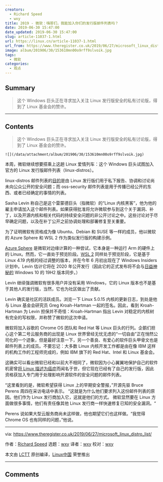 ```yaml
---
creators:
  - Richard Speed
  - wxy
title: 2019 - 微软：嗨哥们，我能加入你们的发行版邮件列表吗？
date: 2019-06-30 15:47:00
date_updated: 2019-06-30 15:47:00
slug: article-11037-1.html
url: https://linux.cn/article-11037-1.html
url_from: https://www.theregister.co.uk/2019/06/27/microsoft_linux_distro_list/
image: album/201906/30/153610mn00o9rff9slvoik.jpg
tags:
  - 微软
categories:
  - 观点
---
```


## Summary

> 这个 Windows 巨头正在寻求加入关注 Linux 发行版安全的私有讨论版，得到了 Linux 基金会的赞许。

***

<!-- more -->

## Contents

> 
> 这个 Windows 巨头正在寻求加入关注 Linux 发行版安全的私有讨论版，得到了 Linux 基金会的赞许。
> 
> 
> 

`![](/data/attachment/album/201906/30/153610mn00o9rff9slvoik.jpg)`

本周，微软继续想要搭乘上这趟 Linux 爱情列车：这个 Windows 巨头试图加入官方的 Linux 发行版邮件列表（linux-distros）。

linux-distros 邮件列表的[目的](https://oss-security.openwall.org/wiki/mailing-lists/distros#linux-distribution-security-contacts-list)是由 Linux 发行版们用于私下报告、协调和讨论尚未向公众公开的安全问题；而 oss-security 邮件列表是用于传播已经公开的东西、或者已经确定的事情的列表。

Sasha Levin 称自己是这个雷蒙德巨头（指微软）的“Linux 内核黑客”，他为他的雇主申请加入这个邮件列表。如果获得批准将允许微软参与到这个关于漏洞、补丁，以及开源内核和相关代码的持续安全问题的非公开讨论之中。这些讨论对于尽早确定问题，以及在补丁公开之前协调处理和部署修复至关重要。

为了证明微软有资格成为像 Ubuntu、Debian 和 SUSE 等一样的成员，他以微软的 Azure Sphere 和 WSL 2 作为类似发行版的构建示例。

[Azure Sphere](https://www.theregister.co.uk/2018/04/17/microsoft_azure_sphere_iot_chip/) 是微软对边缘计算的一种尝试，它本身是一种运行 Arm 的硬件上的 Linux。然而，它一直处于预览阶段。[WSL 2](https://www.theregister.co.uk/2019/06/13/wsl_2/) 同样处于预览阶段，它是基于 Linux 4.19 内核的经过调整的版本，并在今年 6 月初出现在了 Windows Insiders 计划中。Levin 估计它将在 2020 年公开发行（因此它的正式发布将不会与[日益神秘的](https://www.theregister.co.uk/2019/06/21/summer_is_here_microsoft_oh_no_it_isnt/) Windows 10 的 19H2 版本同步。）

Levin 继续强调微软有很多用户并没有采用 Windows，它的 Linux 版本也不是基于其他人的发行版，当然，它也为社区做出了贡献。 

Levin 确实是社区的活跃成员。浏览一下 Linux 5.0.15 内核的更新日志，到处是他与 Linux 基金会研究员 Greg Kroah-Hartman 一起的签名。因此，看到 Kroah-Hartman 为 Levin 担保并不奇怪：Kroah-Hartman 指出 Levin 对稳定的内核树有完全的写权限，并称赞了微软的这次申请。

微软将加入谷歌的 Chrome OS 团队和 Red Hat 等 Linux 巨头的行列。企鹅们担心这个第二号云服务商的出现是 Linux 世界曾经无忧无虑的“一切自由”正在悄然公司化的一个迹象，但是最好注意一下，另一个善良、有爱心的软件巨头甲骨文也是邮件列表上的成员。不要忘记：大多数 Linux 内核开发工作都是由在像 IBM 这样的机构工作的工程师完成的，例如 IBM 旗下的 Red Hat、Intel 和 Linux 基金会。

这确实可以看出微软已经和以前大不相同了，微软因为小心翼翼地保护自己的软件机密曾[将 Linux 描述为癌症](https://www.theregister.co.uk/2001/06/02/ballmer_linux_is_a_cancer/)而闻名于世，但它现在已经有了自己的发行版，因此资格获加入专门用于处理影响开源软件的安全问题的邮件列表。

“这里看到的是，微软希望获得 Linux 上的早期安全警报，”开源先驱 Bruce Perens 周四在采访电话中表示。 “这就是为什么他们要求列入这份邮件列表的原因。他们作为 Linux 发行商加入它，这就是他们的方式。 微软显然要在 Linux 方面做很多事情，他们有责任像其他 Linux 发行商一样快速修复已知的安全漏洞。“

Perens 说如果大型云服务商尚未这样做，他也期望它们也这样做。“我觉得 Chrome OS 也有同样的问题，”他说。

---

via: <https://www.theregister.co.uk/2019/06/27/microsoft_linux_distro_list/> 

作者：[Richard Speed](https://www.theregister.co.uk/Author/Richard-Speed) 选题：[wxy](https://github.com/wxy) 译者：[wxy](https://github.com/wxy) 校对：[wxy](https://github.com/wxy)

本文由 [LCTT](https://github.com/LCTT/TranslateProject) 原创编译，[Linux中国](https://linux.cn/) 荣誉推出

***

## Comments
